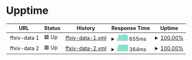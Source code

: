 # Upptime

<!--start: status pages-->
<!-- This summary is generated by Upptime (https://github.com/upptime/upptime) -->
<!-- Do not edit this manually, your changes will be overwritten -->
<!-- prettier-ignore -->
| URL | Status | History | Response Time | Uptime |
| --- | ------ | ------- | ------------- | ------ |
| <img alt="" src="https://favicons.githubusercontent.com/null" height="13"> ffxiv-data 1 | 🟩 Up | [ffxiv-data-1.yml](https://github.com/dlunch/upptime/commits/HEAD/history/ffxiv-data-1.yml) | <details><summary><img alt="Response time graph" src="./graphs/ffxiv-data-1/response-time-week.png" height="20"> 655ms</summary><br><a href="https://upptime.dlunch.net/history/ffxiv-data-1"><img alt="Response time 733" src="https://img.shields.io/endpoint?url=https%3A%2F%2Fraw.githubusercontent.com%2Fdlunch%2Fupptime%2FHEAD%2Fapi%2Fffxiv-data-1%2Fresponse-time.json"></a><br><a href="https://upptime.dlunch.net/history/ffxiv-data-1"><img alt="24-hour response time 639" src="https://img.shields.io/endpoint?url=https%3A%2F%2Fraw.githubusercontent.com%2Fdlunch%2Fupptime%2FHEAD%2Fapi%2Fffxiv-data-1%2Fresponse-time-day.json"></a><br><a href="https://upptime.dlunch.net/history/ffxiv-data-1"><img alt="7-day response time 655" src="https://img.shields.io/endpoint?url=https%3A%2F%2Fraw.githubusercontent.com%2Fdlunch%2Fupptime%2FHEAD%2Fapi%2Fffxiv-data-1%2Fresponse-time-week.json"></a><br><a href="https://upptime.dlunch.net/history/ffxiv-data-1"><img alt="30-day response time 764" src="https://img.shields.io/endpoint?url=https%3A%2F%2Fraw.githubusercontent.com%2Fdlunch%2Fupptime%2FHEAD%2Fapi%2Fffxiv-data-1%2Fresponse-time-month.json"></a><br><a href="https://upptime.dlunch.net/history/ffxiv-data-1"><img alt="1-year response time 733" src="https://img.shields.io/endpoint?url=https%3A%2F%2Fraw.githubusercontent.com%2Fdlunch%2Fupptime%2FHEAD%2Fapi%2Fffxiv-data-1%2Fresponse-time-year.json"></a></details> | <details><summary><a href="https://upptime.dlunch.net/history/ffxiv-data-1">100.00%</a></summary><a href="https://upptime.dlunch.net/history/ffxiv-data-1"><img alt="All-time uptime 100.00%" src="https://img.shields.io/endpoint?url=https%3A%2F%2Fraw.githubusercontent.com%2Fdlunch%2Fupptime%2FHEAD%2Fapi%2Fffxiv-data-1%2Fuptime.json"></a><br><a href="https://upptime.dlunch.net/history/ffxiv-data-1"><img alt="24-hour uptime 100.00%" src="https://img.shields.io/endpoint?url=https%3A%2F%2Fraw.githubusercontent.com%2Fdlunch%2Fupptime%2FHEAD%2Fapi%2Fffxiv-data-1%2Fuptime-day.json"></a><br><a href="https://upptime.dlunch.net/history/ffxiv-data-1"><img alt="7-day uptime 100.00%" src="https://img.shields.io/endpoint?url=https%3A%2F%2Fraw.githubusercontent.com%2Fdlunch%2Fupptime%2FHEAD%2Fapi%2Fffxiv-data-1%2Fuptime-week.json"></a><br><a href="https://upptime.dlunch.net/history/ffxiv-data-1"><img alt="30-day uptime 100.00%" src="https://img.shields.io/endpoint?url=https%3A%2F%2Fraw.githubusercontent.com%2Fdlunch%2Fupptime%2FHEAD%2Fapi%2Fffxiv-data-1%2Fuptime-month.json"></a><br><a href="https://upptime.dlunch.net/history/ffxiv-data-1"><img alt="1-year uptime 100.00%" src="https://img.shields.io/endpoint?url=https%3A%2F%2Fraw.githubusercontent.com%2Fdlunch%2Fupptime%2FHEAD%2Fapi%2Fffxiv-data-1%2Fuptime-year.json"></a></details>
| <img alt="" src="https://favicons.githubusercontent.com/null" height="13"> ffxiv-data 2 | 🟩 Up | [ffxiv-data-2.yml](https://github.com/dlunch/upptime/commits/HEAD/history/ffxiv-data-2.yml) | <details><summary><img alt="Response time graph" src="./graphs/ffxiv-data-2/response-time-week.png" height="20"> 364ms</summary><br><a href="https://upptime.dlunch.net/history/ffxiv-data-2"><img alt="Response time 404" src="https://img.shields.io/endpoint?url=https%3A%2F%2Fraw.githubusercontent.com%2Fdlunch%2Fupptime%2FHEAD%2Fapi%2Fffxiv-data-2%2Fresponse-time.json"></a><br><a href="https://upptime.dlunch.net/history/ffxiv-data-2"><img alt="24-hour response time 365" src="https://img.shields.io/endpoint?url=https%3A%2F%2Fraw.githubusercontent.com%2Fdlunch%2Fupptime%2FHEAD%2Fapi%2Fffxiv-data-2%2Fresponse-time-day.json"></a><br><a href="https://upptime.dlunch.net/history/ffxiv-data-2"><img alt="7-day response time 364" src="https://img.shields.io/endpoint?url=https%3A%2F%2Fraw.githubusercontent.com%2Fdlunch%2Fupptime%2FHEAD%2Fapi%2Fffxiv-data-2%2Fresponse-time-week.json"></a><br><a href="https://upptime.dlunch.net/history/ffxiv-data-2"><img alt="30-day response time 365" src="https://img.shields.io/endpoint?url=https%3A%2F%2Fraw.githubusercontent.com%2Fdlunch%2Fupptime%2FHEAD%2Fapi%2Fffxiv-data-2%2Fresponse-time-month.json"></a><br><a href="https://upptime.dlunch.net/history/ffxiv-data-2"><img alt="1-year response time 404" src="https://img.shields.io/endpoint?url=https%3A%2F%2Fraw.githubusercontent.com%2Fdlunch%2Fupptime%2FHEAD%2Fapi%2Fffxiv-data-2%2Fresponse-time-year.json"></a></details> | <details><summary><a href="https://upptime.dlunch.net/history/ffxiv-data-2">100.00%</a></summary><a href="https://upptime.dlunch.net/history/ffxiv-data-2"><img alt="All-time uptime 94.95%" src="https://img.shields.io/endpoint?url=https%3A%2F%2Fraw.githubusercontent.com%2Fdlunch%2Fupptime%2FHEAD%2Fapi%2Fffxiv-data-2%2Fuptime.json"></a><br><a href="https://upptime.dlunch.net/history/ffxiv-data-2"><img alt="24-hour uptime 100.00%" src="https://img.shields.io/endpoint?url=https%3A%2F%2Fraw.githubusercontent.com%2Fdlunch%2Fupptime%2FHEAD%2Fapi%2Fffxiv-data-2%2Fuptime-day.json"></a><br><a href="https://upptime.dlunch.net/history/ffxiv-data-2"><img alt="7-day uptime 100.00%" src="https://img.shields.io/endpoint?url=https%3A%2F%2Fraw.githubusercontent.com%2Fdlunch%2Fupptime%2FHEAD%2Fapi%2Fffxiv-data-2%2Fuptime-week.json"></a><br><a href="https://upptime.dlunch.net/history/ffxiv-data-2"><img alt="30-day uptime 100.00%" src="https://img.shields.io/endpoint?url=https%3A%2F%2Fraw.githubusercontent.com%2Fdlunch%2Fupptime%2FHEAD%2Fapi%2Fffxiv-data-2%2Fuptime-month.json"></a><br><a href="https://upptime.dlunch.net/history/ffxiv-data-2"><img alt="1-year uptime 94.95%" src="https://img.shields.io/endpoint?url=https%3A%2F%2Fraw.githubusercontent.com%2Fdlunch%2Fupptime%2FHEAD%2Fapi%2Fffxiv-data-2%2Fuptime-year.json"></a></details>

<!--end: status pages-->
